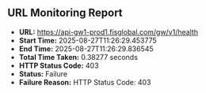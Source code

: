 ## URL Monitoring Report

- **URL:** https://api-gw1-prod1.fisglobal.com/gw/v1/health
- **Start Time:** 2025-08-27T11:26:29.453775
- **End Time:** 2025-08-27T11:26:29.836545
- **Total Time Taken:** 0.38277 seconds
- **HTTP Status Code:** 403
- **Status:** Failure
- **Failure Reason:** HTTP Status Code: 403
